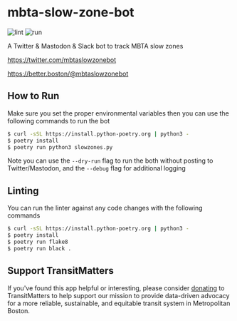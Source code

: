 # mbta-slow-zone-bot
![lint](https://github.com/transitmatters/mbta-slow-zone-bot/workflows/lint/badge.svg?branch=main)
![run](https://github.com/transitmatters/mbta-slow-zone-bot/workflows/run/badge.svg?branch=main)

A Twitter & Mastodon & Slack bot to track MBTA slow zones

https://twitter.com/mbtaslowzonebot

https://better.boston/@mbtaslowzonebot

## How to Run
Make sure you set the proper environmental variables then you can use the following commands to run the bot

```bash
$ curl -sSL https://install.python-poetry.org | python3 -
$ poetry install
$ poetry run python3 slowzones.py
```

Note you can use the `--dry-run` flag to run the both without posting to Twitter/Mastodon, and the `--debug` flag for additional logging

## Linting
You can run the linter against any code changes with the following commands

```bash
$ curl -sSL https://install.python-poetry.org | python3 -
$ poetry install
$ poetry run flake8
$ poetry run black .
```

## Support TransitMatters
If you've found this app helpful or interesting, please consider [donating](https://transitmatters.org/donate) to TransitMatters to help support our mission to provide data-driven advocacy for a more reliable, sustainable, and equitable transit system in Metropolitan Boston.
